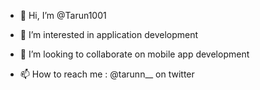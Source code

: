 - 👋 Hi, I’m @Tarun1001
- 👀 I’m interested in application development

- 💞️ I’m looking to collaborate on mobile app development
- 📫 How to reach me : @tarunn__ on twitter

<!---
Tarun1001/Tarun1001 is a ✨ special ✨ repository because its `README.md` (this file) appears on your GitHub profile.
You can click the Preview link to take a look at your changes.
--->
